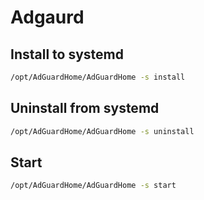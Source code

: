 # Adgaurd

## Install to systemd

```bash
/opt/AdGuardHome/AdGuardHome -s install
```

## Uninstall from systemd

```bash
/opt/AdGuardHome/AdGuardHome -s uninstall
```

## Start

```bash
/opt/AdGuardHome/AdGuardHome -s start
```
